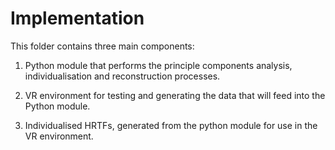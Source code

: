 Implementation
==============

This folder contains three main components: 

1. Python module that performs the principle components analysis, individualisation and reconstruction processes. 

2. VR environment for testing and generating the data that will feed into the Python module. 

3. Individualised HRTFs, generated from the python module for use in the VR environment. 


